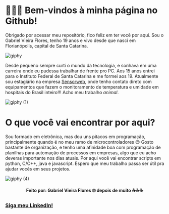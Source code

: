 # 👨🏻‍💻 Bem-vindos à minha página no Github!

Obrigado por acessar meu repositório, fico feliz em ter você por aqui. Sou o Gabriel Vieira Flores, tenho 19 anos e vivo desde que nasci em Florianópolis, capital de Santa Catarina. 

![giphy](https://user-images.githubusercontent.com/48156370/82510383-c1067880-9ae0-11ea-9620-623188757a0e.gif)

Desde pequeno sempre curti o mundo da tecnologia, e sonhava em uma carreira onde eu pudessa trabalhar de frente pro PC. 
Aos 15 anos entrei para o Instituto Federal de Santa Catarina e me formei aos 19. 
Atualmente sou estagiário na empresa [Sensorweb](https://sensorweb.com.br), onde tenho contato direto com equipamentos que fazem o monitoramento de temperatura e umidade em hospitais do Brasil inteiro!!! Acho meu trabalho *animal*.

![giphy (1)](https://user-images.githubusercontent.com/48156370/82554073-9bf32380-9b3b-11ea-9e8e-34ae1238c46d.gif)

# O que você vai encontrar por aqui?

Sou formado em eletrônica, mas dou uns pitacos em programação, principalmente quando é no meu ramo de microcontroladores 😍
Gosto bastante de organização, e tenho uma afinidade boa com programação de planilhas para automação de processos em empresas, algo que eu acho deveras importante nos dias atuais. 
Por aqui você vai encontrar scripts em python, C/C++, java e javascript. Espero que meu trabalho passa ser útil pra ajudar vocês em seus projetos. 

![giphy (4)](https://user-images.githubusercontent.com/48156370/82554625-b2e64580-9b3c-11ea-9b76-01cb83f5954b.gif)

<h4 align = "center">
Feito por: Gabriel Vieira Flores 🤓
depois de muito ☕☕☕
</h4>

### [Siga meu LinkedIn!](https://www.linkedin.com/in/gvieiraf/)

